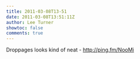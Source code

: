 ```yaml
---
title: 2011-03-08T13-51
date: 2011-03-08T13:51:11Z
author: Lee Turner
showtoc: false
comments: true
---
```


Droppages looks kind of neat - http://ping.fm/NooMi

